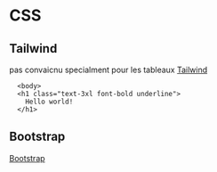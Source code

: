 # CSS

## Tailwind
pas convaicnu specialment pour les tableaux
[Tailwind](https://tailwindcss.com/)
```
  <body>
  <h1 class="text-3xl font-bold underline">
    Hello world!
  </h1>
```
  




## Bootstrap
[Bootstrap](https://getbootstrap.com/docs/3.3/getting-started/)  
